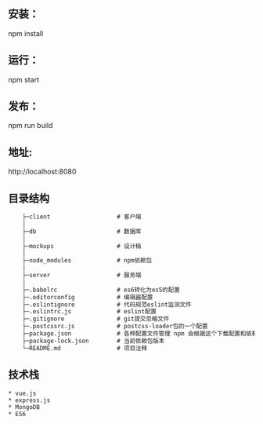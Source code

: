## 安装：
npm install

## 运行：
npm start

## 发布：
npm run build

## 地址:
http://localhost:8080

## 目录结构
  ```html
      ├─client                   # 客户端
      │
      ├─db                       # 数据库
      │
      ├─mockups                  # 设计稿
      │
      ├─node_modules             # npm依赖包
      │
      ├─server                   # 服务端
      │
      ├─.babelrc                 # es6转化为es5的配置
      ├─.editorconfig            # 编辑器配置
      ├─.eslintignore            # 代码规范eslint监测文件
      ├─.eslintrc.js             # eslint配置
      ├─.gitignore               # git提交忽略文件
      ├─.postcssrc.js            # postcss-loader包的一个配置
      ├─package.json             # 各种配置文件管理 npm 会根据这个下载配置和依赖
      ├─package-lock.json        # 当前依赖包版本
      └─README.md                # 项目注释
  ```

## 技术栈
    * vue.js
    * express.js
    * MongoDB
    * ES6
